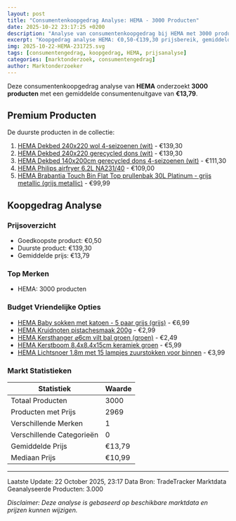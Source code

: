 ```yaml
---
layout: post
title: "Consumentenkoopgedrag Analyse: HEMA - 3000 Producten"
date: 2025-10-22 23:17:25 +0200
description: "Analyse van consumentenkoopgedrag bij HEMA met 3000 producten."
excerpt: "Koopgedrag analyse HEMA: €0,50-€139,30 prijsbereik, gemiddeld €13,79."
img: 2025-10-22-HEMA-231725.svg
tags: [consumentengedrag, koopgedrag, HEMA, prijsanalyse]
categories: [marktonderzoek, consumentengedrag]
author: Marktonderzoeker
---
```


Deze consumentenkoopgedrag analyse van **HEMA** onderzoekt **3000 producten** 
met een gemiddelde consumentenuitgave van **€13,79**.

## Premium Producten

De duurste producten in de collectie:

1. [HEMA Dekbed 240x220 wol 4-seizoenen (wit)](https://partner.hema.nl/c?c=25436&m=1096437&a=69238&r=&u=https%3A%2F%2Fwww.hema.nl%2Fwonen-slapen%2Fslapen%2Fdekbedden%2Fdekbed-240x220-wol-4-seizoenen-5590026.html) - €139,30
2. [HEMA Dekbed 240x220 gerecycled dons (wit)](https://partner.hema.nl/c?c=25436&m=1096437&a=69238&r=&u=https%3A%2F%2Fwww.hema.nl%2Fwonen-slapen%2Fslapen%2Fdekbedden%2Fdekbed-240x220-gerecycled-dons-5590018.html) - €139,30
3. [HEMA Dekbed 140x200cm gerecycled dons 4-seizoenen (wit)](https://partner.hema.nl/c?c=25436&m=1096437&a=69238&r=&u=https%3A%2F%2Fwww.hema.nl%2Fwonen-slapen%2Fslapen%2Fdekbedden%2Fdekbed-140x200cm-gerecycled-dons-4-seizoenen-5590019.html) - €111,30
4. [HEMA Philips airfryer 6.2L NA231/40](https://partner.hema.nl/c?c=25436&m=1096437&a=69238&r=&u=https%3A%2F%2Fwww.hema.nl%2Fkoken-tafelen%2Fkoken%2Fkeukenapparaten%2Fphilips%2Fphilips-airfryer-6.2l-na231%252F40-13110007.html) - €109,00
5. [HEMA Brabantia Touch Bin Flat Top prullenbak 30L Platinum - grijs metallic (grijs metallic)](https://partner.hema.nl/c?c=25436&m=1096437&a=69238&r=&u=https%3A%2F%2Fwww.hema.nl%2Fwonen-slapen%2Fhuishouden%2Fprullenbakken%2Fafvalbakken%2Fbrabantia-touch-bin-flat-top-prullenbak-30l-platinum----grijs-metallic-2000000361.html) - €99,99

## Koopgedrag Analyse

### Prijsoverzicht
- Goedkoopste product: €0,50
- Duurste product: €139,30
- Gemiddelde prijs: €13,79

### Top Merken
- HEMA: 3000 producten

### Budget Vriendelijke Opties
- [HEMA Baby sokken met katoen - 5 paar grijs (grijs)](https://partner.hema.nl/c?c=25436&m=1096437&a=69238&r=&u=https%3A%2F%2Fwww.hema.nl%2Fbaby%2Fbabykleding%2Fsokken%2Fbaby-sokken-met-katoen---5-paar-grijs-1000028755.html) - €6,99
- [HEMA Kruidnoten pistachesmaak 200g](https://partner.hema.nl/c?c=25436&m=1096437&a=69238&r=&u=https%3A%2F%2Fwww.hema.nl%2Fsinterklaas%2Fpepernoten%2Fkruidnoten-pistachesmaak-200g-24432500.html) - €2,99
- [HEMA Kersthanger ⌀6cm vilt bal groen (groen)](https://partner.hema.nl/c?c=25436&m=1096437&a=69238&r=&u=https%3A%2F%2Fwww.hema.nl%2Fkerst%2Fkerstversiering%2Fkerstboomversiering%2Fkerstballen%2Fkersthanger-%25E2%258C%25806cm-vilt-bal-groen-25101438.html) - €2,49
- [HEMA Kerstboom 8.4x8.4x15cm keramiek groen](https://partner.hema.nl/c?c=25436&m=1096437&a=69238&r=&u=https%3A%2F%2Fwww.hema.nl%2Fkerst%2Fkerstversiering%2Fkerst-woondecoratie%2Fkerstboom-8.4x8.4x15cm-keramiek-groen-25101481.html) - €5,99
- [HEMA Lichtsnoer 1.8m met 15 lampjes zuurstokken voor binnen](https://partner.hema.nl/c?c=25436&m=1096437&a=69238&r=&u=https%3A%2F%2Fwww.hema.nl%2Fwonen-slapen%2Fwonen%2Fverlichting%2Flampen%2Flichtsnoer-1.8m-met-15-lampjes-zuurstokken-voor-binnen-25500144.html) - €3,99

### Markt Statistieken
| Statistiek | Waarde |
|------------|--------|
| Totaal Producten | 3000 |
| Producten met Prijs | 2969 |
| Verschillende Merken | 1 |
| Verschillende Categorieën | 0 |
| Gemiddelde Prijs | €13,79 |
| Mediaan Prijs | €10,99 |

---

Laatste Update: 22 October 2025, 23:17
Data Bron: TradeTracker Marktdata
Geanalyseerde Producten: 3.000

*Disclaimer: Deze analyse is gebaseerd op beschikbare marktdata en prijzen kunnen wijzigen.*
